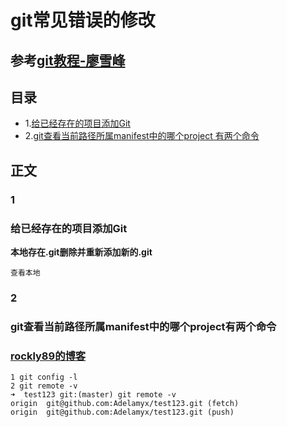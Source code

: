 # git常见错误的修改

## 参考[git教程-廖雪峰](https://www.liaoxuefeng.com/wiki/0013739516305929606dd18361248578c67b8067c8c017b000)

## 目录
* 1.[给已经存在的项目添加Git](#1)
* 2.[git查看当前路径所属manifest中的哪个project 有两个命令](#2)

## 正文

### 1 ###
### 给已经存在的项目添加Git
**本地存在.git删除并重新添加新的.git**
```
查看本地
```
### 2 ###
### git查看当前路径所属manifest中的哪个project有两个命令
### [rockly89的博客](http://blog.csdn.net/ly890700/article/details/52709255)
```
1 git config -l  
2 git remote -v
➜  test123 git:(master) git remote -v
origin	git@github.com:Adelamyx/test123.git (fetch)
origin	git@github.com:Adelamyx/test123.git (push)
```
